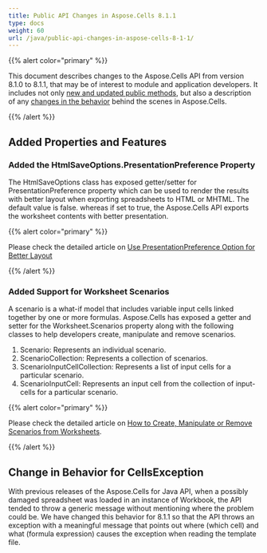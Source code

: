 ```yaml
---
title: Public API Changes in Aspose.Cells 8.1.1
type: docs
weight: 60
url: /java/public-api-changes-in-aspose-cells-8-1-1/
---
```


{{% alert color="primary" %}} 

This document describes changes to the Aspose.Cells API from version 8.1.0 to 8.1.1, that may be of interest to module and application developers. It includes not only [new and updated public methods](/cells/java/public-api-changes-in-aspose-cells-8-1-1/), but also a description of any [changes in the behavior](/cells/java/public-api-changes-in-aspose-cells-8-1-1/) behind the scenes in Aspose.Cells.

{{% /alert %}} 
## **Added Properties and Features**
### **Added the HtmlSaveOptions.PresentationPreference Property**
The HtmlSaveOptions class has exposed getter/setter for PresentationPreference property which can be used to render the results with better layout when exporting spreadsheets to HTML or MHTML. The default value is false. whereas if set to true, the Aspose.Cells API exports the worksheet contents with better presentation.

{{% alert color="primary" %}} 

Please check the detailed article on [Use PresentationPreference Option for Better Layout](/cells/java/excel-to-html-use-presentationpreference-option-for-better-layout/)

{{% /alert %}} 
### **Added Support for Worksheet Scenarios**
A scenario is a what-if model that includes variable input cells linked together by one or more formulas. Aspose.Cells has exposed a getter and setter for the Worksheet.Scenarios property along with the following classes to help developers create, manipulate and remove scenarios.

1. Scenario: Represents an individual scenario.
1. ScenarioCollection: Represents a collection of scenarios.
1. ScenarioInputCellCollection: Represents a list of input cells for a particular scenario.
1. ScenarioInputCell: Represents an input cell from the collection of input-cells for a particular scenario.

{{% alert color="primary" %}} 

Please check the detailed article on [How to Create, Manipulate or Remove Scenarios from Worksheets](/cells/java/create-manipulate-or-remove-scenarios-from-worksheets/).

{{% /alert %}}
## **Change in Behavior for CellsException**
With previous releases of the Aspose.Cells for Java API, when a possibly damaged spreadsheet was loaded in an instance of Workbook, the API tended to throw a generic message without mentioning where the problem could be. We have changed this behavior for 8.1.1 so that the API throws an exception with a meaningful message that points out where (which cell) and what (formula expression) causes the exception when reading the template file.
